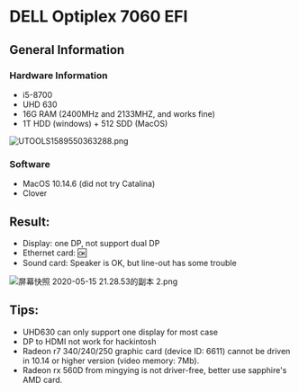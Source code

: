 # DELL Optiplex 7060 EFI

## General Information

### Hardware Information

- i5-8700
- UHD 630
- 16G RAM (2400MHz and 2133MHZ, and works fine)
- 1T HDD (windows) + 512 SDD (MacOS)

![UTOOLS1589550363288.png](https://img01.sogoucdn.com/app/a/100520146/9b7f208eea9d3a684521820fe65d3dc0)

### Software

- MacOS 10.14.6 (did not try Catalina)
- Clover

## Result:

- Display: one DP, not support dual DP
- Ethernet card: :ok:
- Sound card: Speaker is OK, but line-out has some trouble

![屏幕快照 2020-05-15 21.28.53的副本 2.png](https://img03.sogoucdn.com/app/a/100520146/6812179f521e04549df5b7ce0df82e3e)

## Tips:

- UHD630 can only support one display for most case
- DP to HDMI not work for hackintosh
- Radeon r7 340/240/250 graphic card (device ID: 6611) cannot be driven in 10.14 or higher version (video memory: 7Mb).
- Radeon rx 560D from mingying is not driver-free, better use sapphire's AMD card.